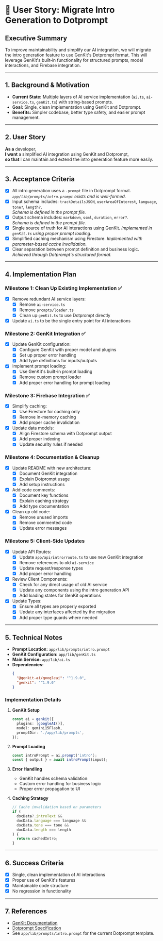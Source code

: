 # 🎯 User Story: Migrate Intro Generation to Dotprompt

## Executive Summary

To improve maintainability and simplify our AI integration, we will migrate the intro generation feature to use GenKit's Dotprompt format. This will leverage GenKit's built-in functionality for structured prompts, model interactions, and Firebase integration.

---

## 1. Background & Motivation

- **Current State:** Multiple layers of AI service implementation (`ai.ts`, `ai-service.ts`, `genKit.ts`) with string-based prompts.
- **Goal:** Single, clean implementation using GenKit and Dotprompt.
- **Benefits:** Simpler codebase, better type safety, and easier prompt management.

---

## 2. User Story

**As a** developer,  
**I want** a simplified AI integration using GenKit and Dotprompt,  
**so that** I can maintain and extend the intro generation feature more easily.

---

## 3. Acceptance Criteria

- [x] All intro generation uses a `.prompt` file in Dotprompt format.  
       _`app/lib/prompts/intro.prompt` exists and is well-formed._
- [x] Input schema includes: `trackDetailsJSON`, `userAreaOfInterest`, `language`, `tone?`, `length?`.  
       _Schema is defined in the prompt file._
- [x] Output schema includes: `markdown`, `ssml`, `duration`, `error?`.  
       _Schema is defined in the prompt file._
- [x] Single source of truth for AI interactions using GenKit.
      _Implemented in `genKit.ts` using proper prompt loading._
- [x] Simplified caching mechanism using Firestore.
      _Implemented with parameter-based cache invalidation._
- [x] Clear separation between prompt definition and business logic.
      _Achieved through Dotprompt's structured format._

---

## 4. Implementation Plan

### Milestone 1: Clean Up Existing Implementation ✅

- [x] Remove redundant AI service layers:
  - [x] Remove `ai-service.ts`
  - [x] Remove `prompts/loader.ts`
  - [x] Clean up `genKit.ts` to use Dotprompt directly
- [x] Update `ai.ts` to be the single entry point for AI interactions

### Milestone 2: GenKit Integration ✅

- [x] Update GenKit configuration:
  - [x] Configure GenKit with proper model and plugins
  - [x] Set up proper error handling
  - [x] Add type definitions for inputs/outputs
- [x] Implement prompt loading:
  - [x] Use GenKit's built-in prompt loading
  - [x] Remove custom prompt loader
  - [x] Add proper error handling for prompt loading

### Milestone 3: Firebase Integration ✅

- [x] Simplify caching:
  - [x] Use Firestore for caching only
  - [x] Remove in-memory caching
  - [x] Add proper cache invalidation
- [x] Update data models:
  - [x] Align Firestore schema with Dotprompt output
  - [x] Add proper indexing
  - [x] Update security rules if needed

### Milestone 4: Documentation & Cleanup

- [x] Update README with new architecture:
  - [x] Document GenKit integration
  - [x] Explain Dotprompt usage
  - [x] Add setup instructions
- [x] Add code comments:
  - [x] Document key functions
  - [x] Explain caching strategy
  - [x] Add type documentation
- [x] Clean up old code:
  - [x] Remove unused imports
  - [x] Remove commented code
  - [x] Update error messages

### Milestone 5: Client-Side Updates

- [x] Update API Routes:
  - [x] Update `app/api/intro/route.ts` to use new GenKit integration
  - [x] Remove references to old `ai-service`
  - [x] Update request/response types
  - [x] Add proper error handling
- [x] Review Client Components:
  - [x] Check for any direct usage of old AI service
  - [x] Update any components using the intro generation API
  - [x] Add loading states for GenKit operations
- [x] Update Types:
  - [x] Ensure all types are properly exported
  - [x] Update any interfaces affected by the migration
  - [x] Add proper type guards where needed

---

## 5. Technical Notes

- **Prompt Location:** `app/lib/prompts/intro.prompt`
- **GenKit Configuration:** `app/lib/genKit.ts`
- **Main Service:** `app/lib/ai.ts`
- **Dependencies:**
  ```json
  {
    "@genkit-ai/googleai": "^1.9.0",
    "genkit": "^1.9.0"
  }
  ```

### Implementation Details

1. **GenKit Setup**

   ```typescript
   const ai = genkit({
     plugins: [googleAI()],
     model: gemini15Flash,
     promptDir: './app/lib/prompts',
   });
   ```

2. **Prompt Loading**

   ```typescript
   const introPrompt = ai.prompt('intro');
   const { output } = await introPrompt(input);
   ```

3. **Error Handling**

   - GenKit handles schema validation
   - Custom error handling for business logic
   - Proper error propagation to UI

4. **Caching Strategy**
   ```typescript
   // Cache invalidation based on parameters
   if (
     docData?.introText &&
     docData.language === language &&
     docData.tone === tone &&
     docData.length === length
   ) {
     return cachedIntro;
   }
   ```

---

## 6. Success Criteria

- [x] Single, clean implementation of AI interactions
- [x] Proper use of GenKit's features
- [x] Maintainable code structure
- [x] No regression in functionality

---

## 7. References

- [GenKit Documentation](https://firebaseopensource.com/projects/firebase/genkit/)
- [Dotprompt Specification](https://firebaseopensource.com/projects/firebase/genkit/docs/prompts/)
- See `app/lib/prompts/intro.prompt` for the current Dotprompt template.
